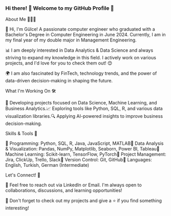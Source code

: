 ### Hi there! 👋 Welcome to my GitHub Profile 🚀 ###

About Me 👩🏽‍💻

👋 Hi, I'm Gülce! A passionate computer engineer who graduated with a Bachelor's Degree in Computer Engineering in June 2024. Currently, I am in my final year of my double major in Management Engineering.

📊 I am deeply interested in Data Analytics & Data Science and always striving to expand my knowledge in this field. I actively work on various projects, and I'd love for you to check them out! 😊

🌍 I am also fascinated by FinTech, technology trends, and the power of data-driven decision-making in shaping the future.

What I'm Working On 🛠️

🚀 Developing projects focused on Data Science, Machine Learning, and Business Analytics.📈 Exploring tools like Python, SQL, R, and various data visualization libraries.🔍 Applying AI-powered insights to improve business decision-making.

Skills & Tools 🧰

🔹 Programming: Python, SQL, R, Java, JavaScript, MATLAB🔹 Data Analysis & Visualization: Pandas, NumPy, Matplotlib, Seaborn, Power BI, Tableau🔹 Machine Learning: Scikit-learn, TensorFlow, PyTorch🔹 Project Management: Jira, ClickUp, Trello, Slack🔹 Version Control: Git, GitHub🔹 Languages: English, Turkish, German (Intermediate)

Let's Connect! 🤝

📧 Feel free to reach out via LinkedIn or Email. I'm always open to collaborations, discussions, and learning opportunities!

🌟 Don't forget to check out my projects and give a ⭐ if you find something interesting!

